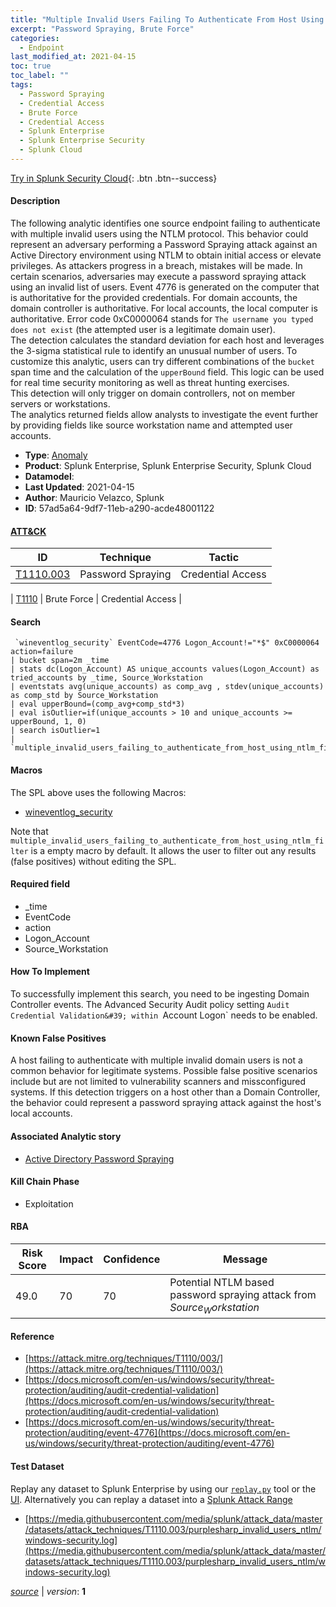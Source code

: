 ```yaml
---
title: "Multiple Invalid Users Failing To Authenticate From Host Using NTLM"
excerpt: "Password Spraying, Brute Force"
categories:
  - Endpoint
last_modified_at: 2021-04-15
toc: true
toc_label: ""
tags:
  - Password Spraying
  - Credential Access
  - Brute Force
  - Credential Access
  - Splunk Enterprise
  - Splunk Enterprise Security
  - Splunk Cloud
---
```




[Try in Splunk Security Cloud](https://www.splunk.com/en_us/cyber-security.html){: .btn .btn--success}

#### Description

The following analytic identifies one source endpoint failing to authenticate with multiple invalid users using the NTLM protocol. This behavior could represent an adversary performing a Password Spraying attack against an Active Directory environment using NTLM to obtain initial access or elevate privileges. As attackers progress in a breach, mistakes will be made. In certain scenarios, adversaries may execute a password spraying attack using an invalid list of users. Event 4776 is generated on the computer that is authoritative for the provided credentials. For domain accounts, the domain controller is authoritative. For local accounts, the local computer is authoritative. Error code 0xC0000064 stands for `The username you typed does not exist` (the attempted user is a legitimate domain user).\
The detection calculates the standard deviation for each host and leverages the 3-sigma statistical rule to identify an unusual number of users. To customize this analytic, users can try different combinations of the `bucket` span time and the calculation of the `upperBound` field. This logic can be used for real time security monitoring as well as threat hunting exercises.\
This detection will only trigger on domain controllers, not on member servers or workstations.\
The analytics returned fields allow analysts to investigate the event further by providing fields like source workstation name and attempted user accounts.

- **Type**: [Anomaly](https://github.com/splunk/security_content/wiki/Detection-Analytic-Types)
- **Product**: Splunk Enterprise, Splunk Enterprise Security, Splunk Cloud
- **Datamodel**: 
- **Last Updated**: 2021-04-15
- **Author**: Mauricio Velazco, Splunk
- **ID**: 57ad5a64-9df7-11eb-a290-acde48001122


#### [ATT&CK](https://attack.mitre.org/)

| ID             | Technique        |  Tactic             |
| -------------- | ---------------- |-------------------- |
| [T1110.003](https://attack.mitre.org/techniques/T1110/003/) | Password Spraying | Credential Access |

| [T1110](https://attack.mitre.org/techniques/T1110/) | Brute Force | Credential Access |

#### Search

```
 `wineventlog_security` EventCode=4776 Logon_Account!="*$" 0xC0000064 action=failure 
| bucket span=2m _time 
| stats dc(Logon_Account) AS unique_accounts values(Logon_Account) as tried_accounts by _time, Source_Workstation 
| eventstats avg(unique_accounts) as comp_avg , stdev(unique_accounts) as comp_std by Source_Workstation 
| eval upperBound=(comp_avg+comp_std*3) 
| eval isOutlier=if(unique_accounts > 10 and unique_accounts >= upperBound, 1, 0) 
| search isOutlier=1 
| `multiple_invalid_users_failing_to_authenticate_from_host_using_ntlm_filter`
```

#### Macros
The SPL above uses the following Macros:
* [wineventlog_security](https://github.com/splunk/security_content/blob/develop/macros/wineventlog_security.yml)

Note that `multiple_invalid_users_failing_to_authenticate_from_host_using_ntlm_filter` is a empty macro by default. It allows the user to filter out any results (false positives) without editing the SPL.

#### Required field
* _time
* EventCode
* action
* Logon_Account
* Source_Workstation


#### How To Implement
To successfully implement this search, you need to be ingesting Domain Controller events. The Advanced Security Audit policy setting `Audit Credential Validation&#39; within `Account Logon` needs to be enabled.

#### Known False Positives
A host failing to authenticate with multiple invalid domain users is not a common behavior for legitimate systems. Possible false positive scenarios include but are not limited to vulnerability scanners and missconfigured systems. If this detection triggers on a host other than a Domain Controller, the behavior could represent a password spraying attack against the host&#39;s local accounts.

#### Associated Analytic story
* [Active Directory Password Spraying](/stories/active_directory_password_spraying)


#### Kill Chain Phase
* Exploitation



#### RBA

| Risk Score  | Impact      | Confidence   | Message      |
| ----------- | ----------- |--------------|--------------|
| 49.0 | 70 | 70 | Potential NTLM based password spraying attack from $Source_Workstation$ |




#### Reference

* [https://attack.mitre.org/techniques/T1110/003/](https://attack.mitre.org/techniques/T1110/003/)
* [https://docs.microsoft.com/en-us/windows/security/threat-protection/auditing/audit-credential-validation](https://docs.microsoft.com/en-us/windows/security/threat-protection/auditing/audit-credential-validation)
* [https://docs.microsoft.com/en-us/windows/security/threat-protection/auditing/event-4776](https://docs.microsoft.com/en-us/windows/security/threat-protection/auditing/event-4776)



#### Test Dataset
Replay any dataset to Splunk Enterprise by using our [`replay.py`](https://github.com/splunk/attack_data#using-replaypy) tool or the [UI](https://github.com/splunk/attack_data#using-ui).
Alternatively you can replay a dataset into a [Splunk Attack Range](https://github.com/splunk/attack_range#replay-dumps-into-attack-range-splunk-server)

* [https://media.githubusercontent.com/media/splunk/attack_data/master/datasets/attack_techniques/T1110.003/purplesharp_invalid_users_ntlm/windows-security.log](https://media.githubusercontent.com/media/splunk/attack_data/master/datasets/attack_techniques/T1110.003/purplesharp_invalid_users_ntlm/windows-security.log)



[*source*](https://github.com/splunk/security_content/tree/develop/detections/endpoint/multiple_invalid_users_failing_to_authenticate_from_host_using_ntlm.yml) \| *version*: **1**